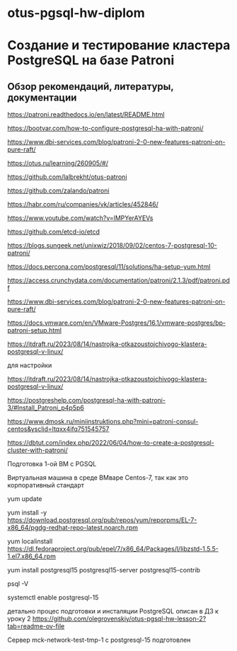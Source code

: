 # otus-pgsql-hw-diplom

#  Cоздание и тестирование кластера PostgreSQL на базе Patroni

## Обзор рекомендаций, литературы, документации

https://patroni.readthedocs.io/en/latest/README.html

https://bootvar.com/how-to-configure-postgresql-ha-with-patroni/

https://www.dbi-services.com/blog/patroni-2-0-new-features-patroni-on-pure-raft/

https://otus.ru/learning/260905/#/

https://github.com/lalbrekht/otus-patroni

https://github.com/zalando/patroni

https://habr.com/ru/companies/vk/articles/452846/

https://www.youtube.com/watch?v=lMPYerAYEVs

https://github.com/etcd-io/etcd

https://blogs.sungeek.net/unixwiz/2018/09/02/centos-7-postgresql-10-patroni/

https://docs.percona.com/postgresql/11/solutions/ha-setup-yum.html

https://access.crunchydata.com/documentation/patroni/2.1.3/pdf/patroni.pdf

https://www.dbi-services.com/blog/patroni-2-0-new-features-patroni-on-pure-raft/

https://docs.vmware.com/en/VMware-Postgres/16.1/vmware-postgres/bp-patroni-setup.html

https://itdraft.ru/2023/08/14/nastrojka-otkazoustojchivogo-klastera-postgresql-v-linux/

для настройки

https://itdraft.ru/2023/08/14/nastrojka-otkazoustojchivogo-klastera-postgresql-v-linux/

https://postgreshelp.com/postgresql-ha-with-patroni-3/#Install_Patroni_p4p5p6

https://www.dmosk.ru/miniinstruktions.php?mini=patroni-consul-centos&ysclid=ltqxx4ifq751545757

https://dbtut.com/index.php/2022/06/04/how-to-create-a-postgresql-cluster-with-patroni/


Подготовка 1-ой ВМ с PGSQL

Виртуальная машина в среде ВМваре
Centos-7, так как это корпоративный стандарт

yum update

yum install -y https://download.postgresql.org/pub/repos/yum/reporpms/EL-7-x86_64/pgdg-redhat-repo-latest.noarch.rpm

yum localinstall https://dl.fedoraproject.org/pub/epel/7/x86_64/Packages/l/libzstd-1.5.5-1.el7.x86_64.rpm

yum install postgresql15 postgresql15-server postgresql15-contrib

psql -V

systemctl enable postgresql-15

детально процес подготовки и инсталяции PostgreSQL описан в ДЗ к уроку 2
https://github.com/olegrovenskiy/otus-pgsql-hw-lesson-2?tab=readme-ov-file

Сервер mck-network-test-tmp-1 с postgresql-15 подготовлен







